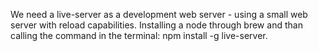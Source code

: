 We need a live-server as a development web server - using a small web server with reload capabilities. Installing a node through brew and than calling the command in the terminal: npm install -g live-server. 
